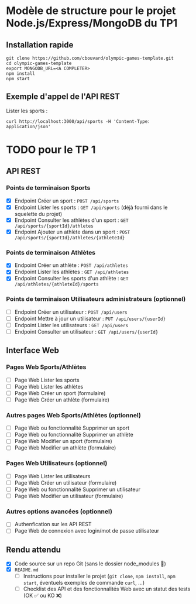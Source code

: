 # Modèle de structure pour le projet Node.js/Express/MongoDB du TP1

## Installation rapide

```shell
git clone https://github.com/cbouvard/olympic-games-template.git
cd olympic-games-template
export MONGODB_URL=<A COMPLETER>
npm install
npm start
```

## Exemple d'appel de l'API REST

Lister les sports :

```shell
curl http://localhost:3000/api/sports -H 'Content-Type: application/json'
```
# TODO pour le TP 1

## API REST

### Points de terminaison Sports

- [x] Endpoint Créer un sport : `POST /api/sports`
- [x] Endpoint Lister les sports : `GET /api/sports` (déjà fourni dans le squelette du projet)
- [x] Endpoint Consulter les athlètes d'un sport : `GET /api/sports/{sportId}/athletes`
- [x] Endpoint Ajouter un athlète dans un sport : `POST /api/sports/{sportId}/athletes/{athleteId}`

### Points de terminaison Athlètes

- [x] Endpoint Créer un athlète : `POST /api/athletes`
- [x] Endpoint Lister les athlètes : `GET /api/athletes`
- [x] Endpoint Consulter les sports d'un athlète : `GET /api/athletes/{athleteId}/sports`

### Points de terminaison Utilisateurs administrateurs (optionnel)

- [ ] Endpoint Créer un utilisateur : `POST /api/users`
- [ ] Endpoint Mettre à jour un utilisateur : `PUT /api/users/{userId}`
- [ ] Endpoint Lister les utilisateurs : `GET /api/users`
- [ ] Endpoint Consulter un utilisateur : `GET /api/users/{userId}`

## Interface Web

### Pages Web Sports/Athlètes

- [ ] Page Web Lister les sports
- [ ] Page Web Lister les athlètes
- [ ] Page Web Créer un sport (formulaire)
- [ ] Page Web Créer un athlète (formulaire)

### Autres pages Web Sports/Athlètes (optionnel)

- [ ] Page Web ou fonctionnalité Supprimer un sport
- [ ] Page Web ou fonctionnalité Supprimer un athlète
- [ ] Page Web Modifier un sport (formulaire)
- [ ] Page Web Modifier un athlète (formulaire)

### Pages Web Utilisateurs (optionnel)

- [ ] Page Web Lister les utilisateurs
- [ ] Page Web Créer un utilisateur (formulaire)
- [ ] Page Web ou fonctionnalité Supprimer un utilisateur
- [ ] Page Web Modifier un utilisateur (formulaire)

### Autres options avancées (optionnel)

- [ ] Authenfication sur les API REST
- [ ] Page Web de connexion avec login/mot de passe utilisateur

## Rendu attendu

- [x] Code source sur un repo Git (sans le dossier node_modules 🙏)
- [x] `README.md`
  - [ ] Instructions pour installer le projet (`git clone`, `npm install`, `npm start`, éventuels exemples de commande `curl`, ...)
  - [ ] Checklist des API et des fonctionnalités Web avec un statut des tests (OK ✅ ou KO ❌)